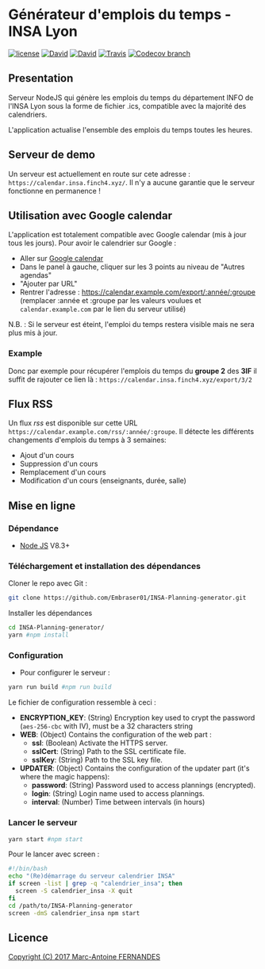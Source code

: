 # Générateur d'emplois du temps - INSA Lyon

[![license](https://img.shields.io/github/license/Embraser01/INSA-Planning-generator.svg)](./LICENSE.md)
[![David](https://img.shields.io/david/Embraser01/INSA-Planning-generator.svg)](https://david-dm.org/embraser01/INSA-Planning-generator)
[![David](https://img.shields.io/david/dev/Embraser01/INSA-Planning-generator.svg)](https://david-dm.org/embraser01/INSA-Planning-generator)
[![Travis](https://img.shields.io/travis/Embraser01/INSA-Planning-generator.svg)](https://travis-ci.org/Embraser01/INSA-Planning-generator)
[![Codecov branch](https://img.shields.io/codecov/c/github/Embraser01/INSA-Planning-generator.svg)](https://codecov.io/gh/Embraser01/INSA-Planning-generator/)

## Presentation

  Serveur NodeJS qui génère les emplois du temps du département INFO de l'INSA Lyon sous la forme de fichier .ics, compatible avec la majorité des calendriers.
  
  L'application actualise l'ensemble des emplois du temps toutes les heures.
  
## Serveur de demo

Un serveur est actuellement en route sur cete adresse : `https://calendar.insa.finch4.xyz/`.
Il n'y a aucune garantie que le serveur fonctionne en permanence !

## Utilisation avec Google calendar

L'application est totalement compatible avec Google calendar (mis à jour tous les jours).
Pour avoir le calendrier sur Google :

- Aller sur [Google calendar](https://calendar.google.com)
- Dans le panel à gauche, cliquer sur les 3 points au niveau de "Autres agendas"
- "Ajouter par URL"
- Rentrer l'adresse : https://calendar.example.com/export/:année/:groupe (remplacer :année et :groupe par les valeurs voulues et `calendar.example.com` par le lien du serveur utilisé)

N.B. : Si le serveur est éteint, l'emploi du temps restera visible mais ne sera plus mis à jour.

### Example

Donc par exemple pour récupérer l'emplois du temps du **groupe 2** des **3IF**
il suffit de rajouter ce lien là :
   `https://calendar.insa.finch4.xyz/export/3/2`
   
## Flux RSS

Un flux _rss_ est disponible sur cette URL `https://calendar.example.com/rss/:année/:groupe`.
Il détecte les différents changements d'emplois du temps à 3 semaines:
  - Ajout d'un cours
  - Suppression d'un cours
  - Remplacement d'un cours
  - Modification d'un cours (enseignants, durée, salle)


## Mise en ligne

### Dépendance

-  [Node JS](https://nodejs.org) V8.3+
  

### Téléchargement et installation des dépendances

Cloner le repo avec Git :
```bash
git clone https://github.com/Embraser01/INSA-Planning-generator.git
```

Installer les dépendances

```bash
cd INSA-Planning-generator/
yarn #npm install
```

###  Configuration

- Pour configurer le serveur :

```bash
yarn run build #npm run build
```

Le fichier de configuration ressemble à ceci : 

- **ENCRYPTION_KEY**: (String) Encryption key used to crypt the password (`aes-256-cbc` with IV), must be a 32 characters string
- **WEB**: (Object) Contains the configuration of the web part :
    * **ssl**: (Boolean) Activate the HTTPS server.
    * **sslCert**: (String) Path to the SSL certificate file.
    * **sslKey**: (String) Path to the SSL key file.
- **UPDATER**: (Object) Contains the configuration of the updater part (it's where the magic happens):
    * **password**: (String) Password used to access plannings (encrypted).
    * **login**: (String) Login name used to access plannings.
    * **interval**: (Number) Time between intervals (in hours)

### Lancer le serveur

```bash
yarn start #npm start
```

Pour le lancer avec screen :

```bash
#!/bin/bash
echo "(Re)démarrage du serveur calendrier INSA"
if screen -list | grep -q "calendrier_insa"; then
  screen -S calendrier_insa -X quit
fi
cd /path/to/INSA-Planning-generator
screen -dmS calendrier_insa npm start
```


## Licence

[Copyright (C) 2017  Marc-Antoine FERNANDES](./LICENSE.md)
